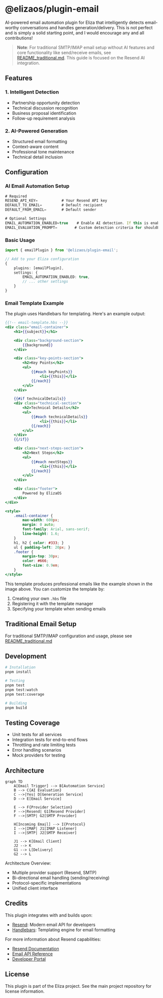 # @elizaos/plugin-email

AI-powered email automation plugin for Eliza that intelligently detects email-worthy conversations and handles generation/delivery. This is not perfect and is simply a solid starting point, and I would encourage any and all contributions!

> **Note**: For traditional SMTP/IMAP email setup without AI features and core functionality like send/receive emails, see [README_traditional.md](./README_traditional.md). This guide is focused on the Resend AI integration.

## Features

### 1. Intelligent Detection
- Partnership opportunity detection
- Technical discussion recognition
- Business proposal identification
- Follow-up requirement analysis

### 2. AI-Powered Generation
- Structured email formatting
- Context-aware content
- Professional tone maintenance
- Technical detail inclusion

## Configuration

### AI Email Automation Setup
```typescript
# Required
RESEND_API_KEY=           # Your Resend API key
DEFAULT_TO_EMAIL=         # Default recipient
DEFAULT_FROM_EMAIL=       # Default sender

# Optional Settings
EMAIL_AUTOMATION_ENABLED=true    # Enable AI detection. If this is enabled, the plugin will automatically detect email-worthy conversations and handle generation/delivery and only that.
EMAIL_EVALUATION_PROMPT=        # Custom detection criteria for shouldEmail
```

### Basic Usage
```typescript
import { emailPlugin } from '@elizaos/plugin-email';

// Add to your Eliza configuration
{
    plugins: [emailPlugin],
    settings: {
        EMAIL_AUTOMATION_ENABLED: true,
        // ... other settings
    }
}
```

### Email Template Example
The plugin uses Handlebars for templating. Here's an example output:

```handlebars
{{!-- email-template.hbs --}}
<div class="email-container">
    <h1>{{subject}}</h1>

    <div class="background-section">
        {{background}}
    </div>

    <div class="key-points-section">
        <h2>Key Points</h2>
        <ul>
            {{#each keyPoints}}
                <li>{{this}}</li>
            {{/each}}
        </ul>
    </div>

    {{#if technicalDetails}}
    <div class="technical-section">
        <h2>Technical Details</h2>
        <ul>
            {{#each technicalDetails}}
                <li>{{this}}</li>
            {{/each}}
        </ul>
    </div>
    {{/if}}

    <div class="next-steps-section">
        <h2>Next Steps</h2>
        <ul>
            {{#each nextSteps}}
                <li>{{this}}</li>
            {{/each}}
        </ul>
    </div>

    <div class="footer">
        Powered by ElizaOS
    </div>
</div>

<style>
    .email-container {
        max-width: 600px;
        margin: 0 auto;
        font-family: Arial, sans-serif;
        line-height: 1.6;
    }
    h1, h2 { color: #333; }
    ul { padding-left: 20px; }
    .footer {
        margin-top: 30px;
        color: #666;
        font-size: 0.9em;
    }
</style>
```

This template produces professional emails like the example shown in the image above. You can customize the template by:
1. Creating your own `.hbs` file
2. Registering it with the template manager
3. Specifying your template when sending emails

## Traditional Email Setup
For traditional SMTP/IMAP configuration and usage, please see [README_traditional.md](./README_traditional.md)

## Development

```bash
# Installation
pnpm install

# Testing
pnpm test
pnpm test:watch
pnpm test:coverage

# Building
pnpm build
```

## Testing Coverage
- Unit tests for all services
- Integration tests for end-to-end flows
- Throttling and rate limiting tests
- Error handling scenarios
- Mock providers for testing

## Architecture
```mermaid
graph TD
    A[Email Trigger] --> B[Automation Service]
    B --> C{AI Evaluation}
    C -->|Yes| D[Generation Service]
    D --> E[Email Service]

    E --> F{Provider Selection}
    F -->|Resend| G1[Resend Provider]
    F -->|SMTP| G2[SMTP Provider]

    H[Incoming Email] --> I{Protocol}
    I -->|IMAP| J1[IMAP Listener]
    I -->|SMTP| J2[SMTP Receiver]

    J1 --> K[Email Client]
    J2 --> K
    G1 --> L[Delivery]
    G2 --> L
```

Architecture Overview:
- Multiple provider support (Resend, SMTP)
- Bi-directional email handling (sending/receiving)
- Protocol-specific implementations
- Unified client interface

## Credits

This plugin integrates with and builds upon:

- [Resend](https://resend.com): Modern email API for developers
- [Handlebars](https://handlebarsjs.com): Templating engine for email formatting

For more information about Resend capabilities:
- [Resend Documentation](https://resend.com/docs)
- [Email API Reference](https://resend.com/docs/api-reference/introduction)
- [Developer Portal](https://resend.com/overview)

## License
This plugin is part of the Eliza project. See the main project repository for license information.